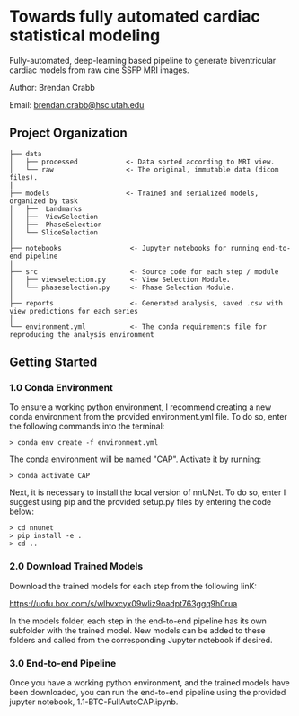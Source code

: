 Towards fully automated cardiac statistical modeling
==============================

Fully-automated, deep-learning based pipeline to generate biventricular cardiac models from raw cine SSFP MRI images.

Author: Brendan Crabb

Email: brendan.crabb@hsc.utah.edu


Project Organization
------------

    ├── data
    │   ├── processed            <- Data sorted according to MRI view.
    │   └── raw                  <- The original, immutable data (dicom files).
    |
    ├── models                   <- Trained and serialized models, organized by task
    │   ├──  Landmarks 
    │   ├──  ViewSelection 
    │   ├──  PhaseSelection 
    │   └── SliceSelection 
    │
    ├── notebooks                 <- Jupyter notebooks for running end-to-end pipeline
    │
    ├── src                       <- Source code for each step / module
    │   ├── viewselection.py      <- View Selection Module.
    │   └── phaseselection.py     <- Phase Selection Module.
    │
    ├── reports                   <- Generated analysis, saved .csv with view predictions for each series
    │
    └── environment.yml           <- The conda requirements file for reproducing the analysis environment

## Getting Started

### 1.0 Conda Environment

To ensure a working python environment, I recommend creating a new conda environment from the provided environment.yml file. To do so, enter the following commands into the terminal: 

```
> conda env create -f environment.yml
```
    
The conda environment will be named "CAP". Activate it by running:

```
> conda activate CAP
```

Next, it is necessary to install the local version of nnUNet. To do so, enter I suggest using pip and the provided setup.py files by entering the code below:

```
> cd nnunet
> pip install -e .
> cd ..
```

### 2.0 Download Trained Models

Download the trained models for each step from the following linK:

https://uofu.box.com/s/wlhvxcyx09wliz9oadpt763ggq9h0rua

In the models folder, each step in the end-to-end pipeline has its own subfolder with the trained model. New models can be added to these folders and called from the corresponding Jupyter notebook if desired. 

### 3.0 End-to-end Pipeline

Once you have a working python environment, and the trained models have been downloaded, you can run the end-to-end pipeline using the provided jupyter notebook, 1.1-BTC-FullAutoCAP.ipynb.
